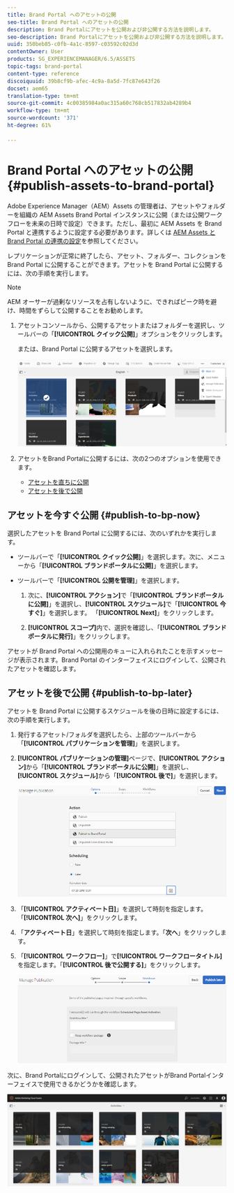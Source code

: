 ```yaml
---
title: Brand Portal へのアセットの公開
seo-title: Brand Portal へのアセットの公開
description: Brand Portalにアセットを公開および非公開する方法を説明します。
seo-description: Brand Portalにアセットを公開および非公開する方法を説明します。
uuid: 350beb85-c0fb-4a1c-8597-c03592c02d3d
contentOwner: User
products: SG_EXPERIENCEMANAGER/6.5/ASSETS
topic-tags: brand-portal
content-type: reference
discoiquuid: 39b8cf9b-afec-4c9a-8a5d-7fc87e643f26
docset: aem65
translation-type: tm+mt
source-git-commit: 4c00385984a0ac315a60c768cb517832ab4289b4
workflow-type: tm+mt
source-wordcount: '371'
ht-degree: 61%

---
```



# Brand Portal へのアセットの公開 {#publish-assets-to-brand-portal}

Adobe Experience Manager（AEM）Assets の管理者は、アセットやフォルダーを組織の AEM Assets Brand Portal インスタンスに公開（または公開ワークフローを未来の日時で設定）できます。ただし、最初に AEM Assets を Brand Portal と連携するように設定する必要があります。詳しくは [AEM Assets と Brand Portal の連携の設定](/help/assets/configure-aem-assets-with-brand-portal.md)を参照してください。

レプリケーションが正常に終了したら、アセット、フォルダー、コレクションを Brand Portal に公開することができます。アセットを Brand Portal に公開するには、次の手順を実行します。

>[!NOTE]
>
>AEM オーサーが過剰なリソースを占有しないように、できればピーク時を避け、時間をずらして公開することをお勧めします。

1. アセットコンソールから、公開するアセットまたはフォルダーを選択し、ツールバーの「**[!UICONTROL クイック公開]**」オプションをクリックします。

   または、Brand Portal に公開するアセットを選択します。

   ![publish2bp-2](assets/publish2bp.png)

1. アセットをBrand Portalに公開するには、次の2つのオプションを使用できます。
   * [アセットを直ちに公開](#publish-to-bp-now)
   * [アセットを後で公開](#publish-to-bp-now)

## アセットを今すぐ公開 {#publish-to-bp-now}

選択したアセットを Brand Portal に公開するには、次のいずれかを実行します。

* ツールバーで「**[!UICONTROL クイック公開]**」を選択します。次に、メニューから「**[!UICONTROL ブランドポータルに公開]**」を選択します。

* ツールバーで「**[!UICONTROL 公開を管理]**」を選択します。

   1. 次に、**[!UICONTROL アクション]**&#x200B;で「**[!UICONTROL ブランドポータルに公開]**」を選択し、**[!UICONTROL スケジュール]**&#x200B;で「**[!UICONTROL 今すぐ]**」を選択します。 「**[!UICONTROL Next]**」をクリックします。

   2. **[!UICONTROL スコープ]**&#x200B;内で、選択を確認し、「**[!UICONTROL ブランドポータルに発行]**」をクリックします。

アセットが Brand Portal への公開用のキューに入れられたことを示すメッセージが表示されます。Brand Portal のインターフェイスにログインして、公開されたアセットを確認します。

## アセットを後で公開 {#publish-to-bp-later}

アセットを Brand Portal に公開するスケジュールを後の日時に設定するには、次の手順を実行します。

1. 発行するアセット/フォルダを選択したら、上部のツールバーから「**[!UICONTROL パブリケーションを管理]**」を選択します。

1. **[!UICONTROL パブリケーションの管理]**&#x200B;ページで、**[!UICONTROL アクション]**&#x200B;から「**[!UICONTROL ブランドポータルに公開]**」を選択し、**[!UICONTROL スケジュール]**&#x200B;から「**[!UICONTROL 後で]**」を選択します。

   ![publishlaterbp-1](assets/publishlaterbp-1.png)

1. 「**[!UICONTROL アクティベート日]**」を選択して時刻を指定します。「**[!UICONTROL 次へ]**」をクリックします。

1. 「**アクティベート日**」を選択して時刻を指定します。「**次へ**」をクリックします。

1. 「**[!UICONTROL ワークフロー]**」で&#x200B;**[!UICONTROL ワークフロータイトル]**&#x200B;を指定します。「**[!UICONTROL 後で公開する]**」をクリックします。

   ![publishworkflow](assets/publishworkflow.png)

次に、Brand Portalにログインして、公開されたアセットがBrand Portalインターフェイスで使用できるかどうかを確認します。

![bp_landing_page](assets/bp_landing_page.png)

